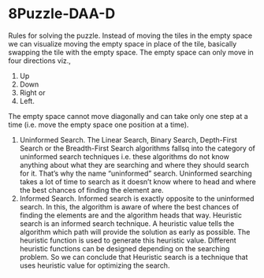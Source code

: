 # 8Puzzle-DAA-D
 
 Rules for solving the puzzle.
Instead of moving the tiles in the empty space we can visualize moving the empty space in place of the
tile, basically swapping the tile with the empty space. The empty space can only move in four directions
viz.,
1. Up
2. Down
3. Right or
4. Left.

The empty space cannot move diagonally and can take only one step at a time (i.e. move the empty
space one position at a time).

1. Uninformed Search.
The Linear Search, Binary Search, Depth-First Search or the Breadth-First Search algorithms
fallsq into the category of uninformed search techniques i.e. these algorithms do not know anything
about what they are searching and where they should search for it. That’s why the name “uninformed”
search. Uninformed searching takes a lot of time to search as it doesn’t know where to head and where
the best chances of finding the element are.
2. Informed Search.
Informed search is exactly opposite to the uninformed search. In this, the algorithm is aware of
where the best chances of finding the elements are and the algorithm heads that way. Heuristic search
is an informed search technique. A heuristic value tells the algorithm which path will provide the
solution as early as possible. The heuristic function is used to generate this heuristic value. Different
heuristic functions can be designed depending on the searching problem. So we can conclude
that Heuristic search is a technique that uses heuristic value for optimizing the search.
